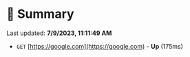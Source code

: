 # 📖 Summary
Last updated: **7/9/2023, 11:11:49 AM**

- `GET` [https://google.com](https://google.com) - **Up** (175ms)
